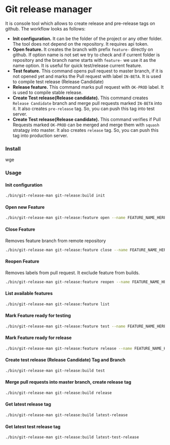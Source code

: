 # Git release manager

It is console tool which allows to create release and pre-release tags on github.
The workflow looks as follows:

* **Init configuration.** It can be the folder of the project or any other folder.
 The tool does not depend on the repository. It requires api token.
* **Open feature.** It creates the branch with prefix `feature-` directly on github.
 If option name is not set we try to check and if current folder is repository and the branch name starts
 with `feature-` we use it as the name option. It is useful for quick test/release current feature.
* **Test feature.** This command opens pull request to master branch, if it is not opened yet
 and marks the Pull request with label `IN-BETA`. It is used to compile test release (Release Candidate)
* **Release feature.** This command marks pull request with `OK-PROD` label.
 It is used to compile stable release.
* **Create Test release(Release candidate).** This command creates `Release Candidate` branch
 and merge pull requests marked `IN-BETA` into it. It also creates `pre-release` tag. So, you can push this
 tag into test server.
* **Create Test release(Release candidate).** This command verifies if Pull Requests marked `OK-PROD` can
 be merged and merge them with `squash` stratagy into master. It also creates `release` tag.
 So, you can push this tag into production server.

### Install

wge

### Usage

#### Init configuration

```bash
./bin/git-release-man git-release:build init
```


#### Open new Feature

```bash
./bin/git-release-man git-release:feature open --name FEATURE_NAME_HERE
```

#### Close Feature

Removes feature branch from remote repository

```bash
./bin/git-release-man git-release:feature close --name FEATURE_NAME_HERE
```

#### Reopen Feature

Removes labels from pull request. It exclude feature from builds.

```bash
./bin/git-release-man git-release:feature reopen --name FEATURE_NAME_HERE
```

#### List available features

```bash
./bin/git-release-man git-release:feature list
```

#### Mark Feature ready for testing

```bash
./bin/git-release-man git-release:feature test --name FEATURE_NAME_HERE
```

#### Mark Feature ready for release

```bash
./bin/git-release-man git-release:feature release --name FEATURE_NAME_HERE
```

#### Create test release (Release Candidate) Tag and Branch

```bash
./bin/git-release-man git-release:build test
```

#### Merge pull requests into master branch, create release tag

```bash
./bin/git-release-man git-release:build release
```

#### Get latest release tag

```bash
./bin/git-release-man git-release:build latest-release
```

#### Get latest test release tag

```bash
./bin/git-release-man git-release:build latest-test-release
```